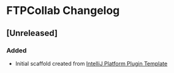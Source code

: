 <!-- Keep a Changelog guide -> https://keepachangelog.com -->

# FTPCollab Changelog

## [Unreleased]
### Added
- Initial scaffold created from [IntelliJ Platform Plugin Template](https://github.com/JetBrains/intellij-platform-plugin-template)
